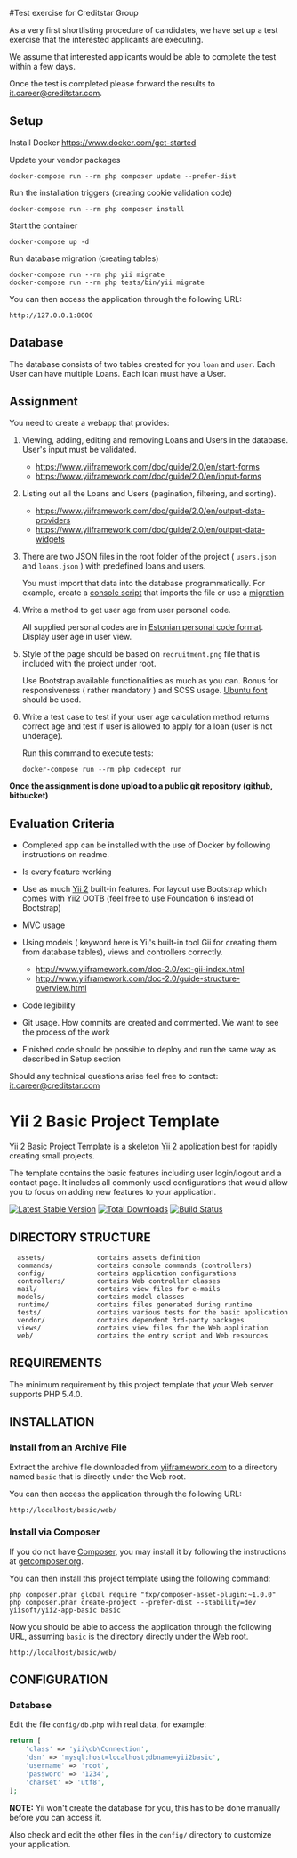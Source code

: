 #Test exercise for Creditstar Group

As a very first shortlisting procedure of candidates, we have set up a test exercise that the interested applicants are executing.  

We assume that interested applicants would be able to complete the test within a few days. 

Once the test is completed please forward the results to <it.career@creditstar.com>.

## Setup

Install Docker https://www.docker.com/get-started

Update your vendor packages

    docker-compose run --rm php composer update --prefer-dist
    
Run the installation triggers (creating cookie validation code)

    docker-compose run --rm php composer install    
    
Start the container

    docker-compose up -d
    
Run database migration (creating tables)

    docker-compose run --rm php yii migrate    
    docker-compose run --rm php tests/bin/yii migrate    
        
You can then access the application through the following URL:

    http://127.0.0.1:8000

## Database

The database consists of two tables created for you ```loan``` and ```user```. Each User can have multiple Loans. Each loan must have a User.

## Assignment

You need to create a webapp that provides:

1.  Viewing, adding, editing and removing Loans and Users in the database. User's input must be validated.
    * https://www.yiiframework.com/doc/guide/2.0/en/start-forms
    * https://www.yiiframework.com/doc/guide/2.0/en/input-forms

2.  Listing out all the Loans and Users (pagination, filtering, and sorting).
    * https://www.yiiframework.com/doc/guide/2.0/en/output-data-providers
    * https://www.yiiframework.com/doc/guide/2.0/en/output-data-widgets

3.  There are two JSON files in the root folder of the project ( ```users.json``` and ```loans.json``` ) with predefined loans and users. 

    You must import that data into the database programmatically. For example, create a [console script](https://www.yiiframework.com/doc/guide/2.0/en/tutorial-console) that imports the file or use a [migration](https://www.yiiframework.com/doc/guide/2.0/en/db-migrations)

4.  Write a method to get user age from user personal code. 
    
    All supplied personal codes are in [Estonian personal code format](https://en.wikipedia.org/wiki/National_identification_number#Estonia).
    Display user age in user view.

5.  Style of the page should be based on ```recruitment.png``` file that is included with the project under root.

    Use Bootstrap available functionalities as much as you can. Bonus for responsiveness ( rather mandatory ) and SCSS usage. [Ubuntu font](http://font.ubuntu.com) should be used.

6.  Write a test case to test if your user age calculation method returns correct age and test if user is allowed to apply for a loan (user is not underage).

    Run this command to execute tests:

        docker-compose run --rm php codecept run
    
**Once the assignment is done upload to a public git repository (github, bitbucket)**

## Evaluation Criteria

*  Completed app can be installed with the use of Docker by following instructions on readme.
*  Is every feature working
*  Use as much [Yii 2](https://www.yiiframework.com) built-in features. For layout use Bootstrap which comes with Yii2 OOTB (feel free to use Foundation 6 instead of Bootstrap)
*  MVC usage
*  Using models ( keyword here is Yii's built-in tool Gii for creating them from database tables), views and controllers correctly.
    *  http://www.yiiframework.com/doc-2.0/ext-gii-index.html
    *  http://www.yiiframework.com/doc-2.0/guide-structure-overview.html
   
*  Code legibility
*  Git usage. How commits are created and commented. We want to see the process of the work
*  Finished code should be possible to deploy and run the same way as described in Setup section

Should any technical questions arise feel free to contact: <it.career@creditstar.com>


Yii 2 Basic Project Template
============================

Yii 2 Basic Project Template is a skeleton [Yii 2](http://www.yiiframework.com/) application best for
rapidly creating small projects.

The template contains the basic features including user login/logout and a contact page.
It includes all commonly used configurations that would allow you to focus on adding new
features to your application.

[![Latest Stable Version](https://poser.pugx.org/yiisoft/yii2-app-basic/v/stable.png)](https://packagist.org/packages/yiisoft/yii2-app-basic)
[![Total Downloads](https://poser.pugx.org/yiisoft/yii2-app-basic/downloads.png)](https://packagist.org/packages/yiisoft/yii2-app-basic)
[![Build Status](https://travis-ci.org/yiisoft/yii2-app-basic.svg?branch=master)](https://travis-ci.org/yiisoft/yii2-app-basic)

DIRECTORY STRUCTURE
-------------------

      assets/             contains assets definition
      commands/           contains console commands (controllers)
      config/             contains application configurations
      controllers/        contains Web controller classes
      mail/               contains view files for e-mails
      models/             contains model classes
      runtime/            contains files generated during runtime
      tests/              contains various tests for the basic application
      vendor/             contains dependent 3rd-party packages
      views/              contains view files for the Web application
      web/                contains the entry script and Web resources



REQUIREMENTS
------------

The minimum requirement by this project template that your Web server supports PHP 5.4.0.


INSTALLATION
------------

### Install from an Archive File

Extract the archive file downloaded from [yiiframework.com](http://www.yiiframework.com/download/) to
a directory named `basic` that is directly under the Web root.

You can then access the application through the following URL:

~~~
http://localhost/basic/web/
~~~


### Install via Composer

If you do not have [Composer](http://getcomposer.org/), you may install it by following the instructions
at [getcomposer.org](http://getcomposer.org/doc/00-intro.md#installation-nix).

You can then install this project template using the following command:

~~~
php composer.phar global require "fxp/composer-asset-plugin:~1.0.0"
php composer.phar create-project --prefer-dist --stability=dev yiisoft/yii2-app-basic basic
~~~

Now you should be able to access the application through the following URL, assuming `basic` is the directory
directly under the Web root.

~~~
http://localhost/basic/web/
~~~


CONFIGURATION
-------------

### Database

Edit the file `config/db.php` with real data, for example:

```php
return [
    'class' => 'yii\db\Connection',
    'dsn' => 'mysql:host=localhost;dbname=yii2basic',
    'username' => 'root',
    'password' => '1234',
    'charset' => 'utf8',
];
```

**NOTE:** Yii won't create the database for you, this has to be done manually before you can access it.

Also check and edit the other files in the `config/` directory to customize your application.